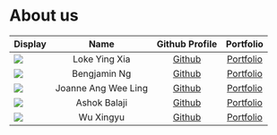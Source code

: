 # About us

Display |        Name         | Github Profile | Portfolio 
--------|:-------------------:|:--------------:|:---------:
![](https://via.placeholder.com/100.png?text=Photo) |    Loke Ying Xia    | [Github]() | [Portfolio](docs/team/johndoe.md)
![](https://via.placeholder.com/100.png?text=Photo) |    Bengjamin Ng     | [Github](https://github.com/bnjm2000) | [Portfolio](docs/team/johndoe.md)
![](https://via.placeholder.com/100.png?text=Photo) | Joanne Ang Wee Ling | [Github](https://github.com/JoanneJo) | [Portfolio](docs/team/JoanneAng.md)
![](https://via.placeholder.com/100.png?text=Photo) |    Ashok Balaji     | [Github](https://github.com/000verflow) | [Portfolio](docs/team/johndoe.md)
![](https://via.placeholder.com/100.png?text=Photo) |      Wu Xingyu      | [Github](https://github.com/DavinciDelta) | [Portfolio](docs/team/johndoe.md)
